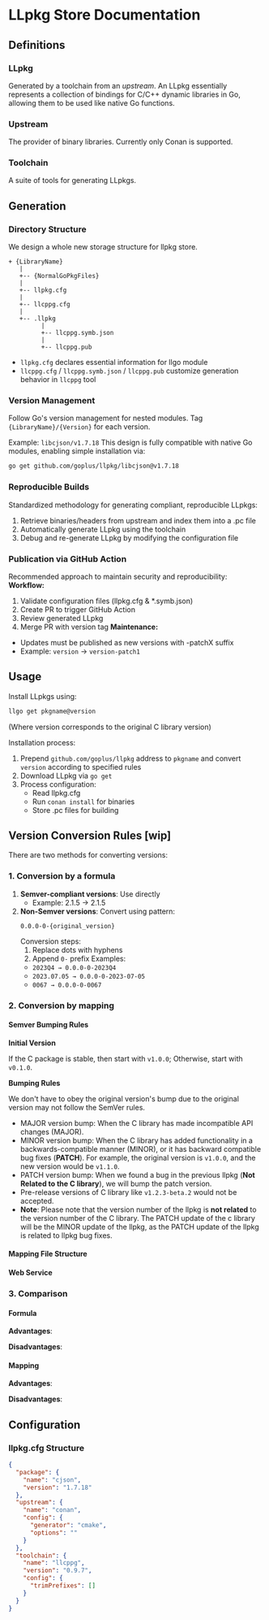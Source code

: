 # LLpkg Store Documentation
## Definitions
### LLpkg
Generated by a toolchain from an _upstream_. An LLpkg essentially represents a collection of bindings for C/C++ dynamic libraries in Go, allowing them to be used like native Go functions.
### Upstream
The provider of binary libraries. Currently only Conan is supported.
### Toolchain
A suite of tools for generating LLpkgs.
## Generation
### Directory Structure
We design a whole new storage structure for llpkg store.
```
+ {LibraryName}
   |
   +-- {NormalGoPkgFiles}
   |    
   +-- llpkg.cfg
   |    
   +-- llcppg.cfg
   |
   +-- .llpkg
         |
         +-- llcppg.symb.json
         |
         +-- llcppg.pub
```
- `llpkg.cfg` declares essential information for llgo module
- `llcppg.cfg` / `llcppg.symb.json` / `llcppg.pub` customize generation behavior in `llcppg` tool
### Version Management
Follow Go's version management for nested modules. Tag `{LibraryName}/{Version}` for each version.

Example:
`libcjson/v1.7.18`
This design is fully compatible with native Go modules, enabling simple installation via:
```bash
go get github.com/goplus/llpkg/libcjson@v1.7.18
```
### Reproducible Builds
Standardized methodology for generating compliant, reproducible LLpkgs:
1. Retrieve binaries/headers from upstream and index them into a .pc file
2. Automatically generate LLpkg using the toolchain
3. Debug and re-generate LLpkg by modifying the configuration file
### Publication via GitHub Action
Recommended approach to maintain security and reproducibility:
**Workflow:**
1. Validate configuration files (llpkg.cfg & *.symb.json)
2. Create PR to trigger GitHub Action
3. Review generated LLpkg
4. Merge PR with version tag
**Maintenance:**
- Updates must be published as new versions with -patchX suffix
- Example: `version` -> `version-patch1`
## Usage
Install LLpkgs using:
```bash
llgo get pkgname@version
```

(Where version corresponds to the original C library version)

Installation process:
1. Prepend `github.com/goplus/llpkg` address to `pkgname` and convert `version` according to specified rules
2. Download LLpkg via `go get`
3. Process configuration:
   - Read llpkg.cfg
   - Run `conan install` for binaries
   - Store .pc files for building
## Version Conversion Rules [wip]

There are two methods for converting versions:

### 1. Conversion by a formula

1. **Semver-compliant versions**: Use directly
   - Example: 2.1.5 → 2.1.5
2. **Non-Semver versions**: Convert using pattern:
   ``` 
   0.0.0-0-{original_version}
   ```
   Conversion steps:
   1. Replace dots with hyphens
   2. Append `0-` prefix
   Examples:
   - `2023Q4 → 0.0.0-0-2023Q4`
   - `2023.07.05 → 0.0.0-0-2023-07-05`
   - `0067 → 0.0.0-0-0067`

### 2. Conversion by mapping

#### Semver Bumping Rules

**Initial Version**

  If the C package is stable, then start with `v1.0.0`; Otherwise, start with `v0.1.0`.
  
**Bumping Rules**

  We don't have to obey the original version's bump due to the original version may not follow the SemVer rules.
  - MAJOR version bump: When the C library has made incompatible API changes (MAJOR).
  - MINOR version bump: When the C library has added functionality in a backwards-compatible manner (MINOR), or it has backward compatible bug fixes (**PATCH**). For example, the original version is `v1.0.0`, and the new version would be `v1.1.0`.
  - PATCH version bump: When we found a bug in the previous llpkg (**Not Related to the C library**), we will bump the patch version.
  - Pre-release versions of C library like `v1.2.3-beta.2` would not be accepted.
  - **Note**: Please note that the version number of the llpkg is **not related** to the version number of the C library. The PATCH update of the c library will be the MINOR update of the llpkg, as the PATCH update of the llpkg is related to llpkg bug fixes.

#### Mapping File Structure

#### Web Service

### 3. Comparison

#### Formula

**Advantages**:

**Disadvantages**:

#### Mapping

**Advantages**:

**Disadvantages**:

## Configuration
### llpkg.cfg Structure
```json
{
  "package": {
    "name": "cjson",
    "version": "1.7.18"
  },
  "upstream": {
    "name": "conan",
    "config": {
      "generator": "cmake",
      "options": ""
    }
  },
  "toolchain": {
    "name": "llcppg",
    "version": "0.9.7",
    "config": {
      "trimPrefixes": []
    }
  }
}
